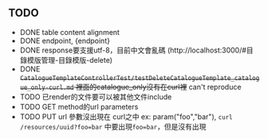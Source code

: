 ## TODO

- DONE table content alignment
- DONE endpoint, {endpoint}
- DONE response要支援utf-8，目前中文會亂碼 (http://localhost:3000/#目錄模版管理-目錄模版-delete)
- DONE ~~`CatalogueTemplateControllerTest/testDeleteCatalogueTemplate_catalogue_only-curl.md` 裡面的catalogue_only沒有在curl裡~~ can't reproduce
- TODO 已render的文件要可以被其他文件include
- TODO GET method的url parameters
- TODO PUT url 參數沒出現在 curl之中 ex: param("foo","bar"), `curl /resources/uuid?foo=bar` 中要出現`foo=bar`，但是沒有出現

